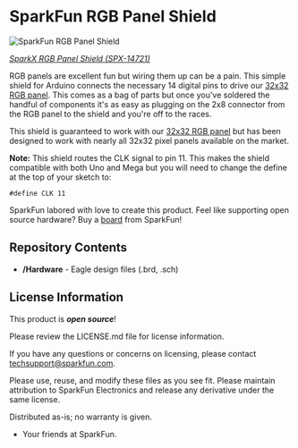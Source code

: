SparkFun RGB Panel Shield
========================================

![SparkFun RGB Panel Shield](https://cdn.sparkfun.com//assets/parts/1/2/9/4/4/SparkFun_RGB_Shield_1.jpg)

[*SparkX RGB Panel Shield (SPX-14721)*](https://www.sparkfun.com/products/14721)

RGB panels are excellent fun but wiring them up can be a pain. This simple shield for Arduino connects the necessary 14 digital pins to drive our [32x32 RGB panel](https://www.sparkfun.com/products/14646). This comes as a bag of parts but once you've soldered the handful of components it's as easy as plugging on the 2x8 connector from the RGB panel to the shield and you're off to the races.

This shield is guaranteed to work with our [32x32 RGB panel](https://www.sparkfun.com/products/14646) but has been designed to work with nearly all 32x32 pixel panels available on the market. 

**Note:** This shield routes the CLK signal to pin 11. This makes the shield compatible with both Uno and Mega but you will need to change the define at the top of your sketch to:

    #define CLK 11

SparkFun labored with love to create this product. Feel like supporting open source hardware? 
Buy a [board](https://www.sparkfun.com/products/14721) from SparkFun!

Repository Contents
-------------------

* **/Hardware** - Eagle design files (.brd, .sch)

License Information
-------------------

This product is _**open source**_! 

Please review the LICENSE.md file for license information. 

If you have any questions or concerns on licensing, please contact techsupport@sparkfun.com.

Please use, reuse, and modify these files as you see fit. Please maintain attribution to SparkFun Electronics and release any derivative under the same license.

Distributed as-is; no warranty is given.

- Your friends at SparkFun.